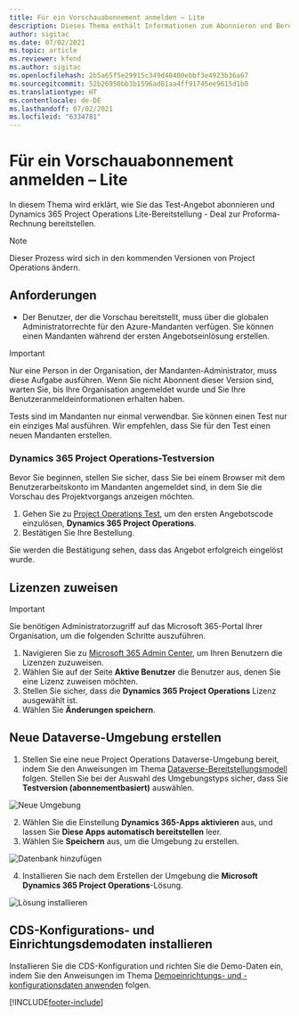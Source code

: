 ```yaml
---
title: Für ein Vorschauabonnement anmelden – Lite
description: Dieses Thema enthält Informationen zum Abonnieren und Bereitstellen der Project Operations Lite-Bereitstellung – Abschluss zur Proforma-Rechnungsstellung.
author: sigitac
ms.date: 07/02/2021
ms.topic: article
ms.reviewer: kfend
ms.author: sigitac
ms.openlocfilehash: 2b5a65f5e29915c349d40400ebbf3e4923b36a67
ms.sourcegitcommit: 52b26950bb3b1596ad81aa4ff91745ee9615d1b0
ms.translationtype: HT
ms.contentlocale: de-DE
ms.lasthandoff: 07/02/2021
ms.locfileid: "6334781"
---
```

# <a name="sign-up-for-a-preview-subscription---lite"></a>Für ein Vorschauabonnement anmelden – Lite 

In diesem Thema wird erklärt, wie Sie das Test-Angebot abonnieren und Dynamics 365 Project Operations Lite-Bereitstellung - Deal zur Proforma-Rechnung bereitstellen.

> [!NOTE]
> Dieser Prozess wird sich in den kommenden Versionen von Project Operations ändern.

## <a name="prerequisites"></a>Anforderungen
- Der Benutzer, der die Vorschau bereitstellt, muss über die globalen Administratorrechte für den Azure-Mandanten verfügen. Sie können einen Mandanten während der ersten Angebotseinlösung erstellen.

> [!IMPORTANT]
> Nur eine Person in der Organisation, der Mandanten-Administrator, muss diese Aufgabe ausführen. Wenn Sie nicht Abonnent dieser Version sind, warten Sie, bis Ihre Organisation angemeldet wurde und Sie Ihre Benutzeranmeldeinformationen erhalten haben.
> 
> Tests sind im Mandanten nur einmal verwendbar. Sie können einen Test nur ein einziges Mal ausführen. Wir empfehlen, dass Sie für den Test einen neuen Mandanten erstellen.

### <a name="dynamics-365-project-operations-trial"></a>Dynamics 365 Project Operations-Testversion 

Bevor Sie beginnen, stellen Sie sicher, dass Sie bei einem Browser mit dem Benutzerarbeitskonto im Mandanten angemeldet sind, in dem Sie die Vorschau des Projektvorgangs anzeigen möchten.

1. Gehen Sie zu [Project Operations Test](https://aka.ms/try-po), um den ersten Angebotscode einzulösen, **Dynamics 365 Project Operations**.
2. Bestätigen Sie Ihre Bestellung.

  Sie werden die Bestätigung sehen, dass das Angebot erfolgreich eingelöst wurde.

## <a name="assign-licenses"></a>Lizenzen zuweisen

> [!IMPORTANT]
> Sie benötigen Administratorzugriff auf das Microsoft 365-Portal Ihrer Organisation, um die folgenden Schritte auszuführen.


1. Navigieren Sie zu [Microsoft 365 Admin Center](https://portal.office.com/), um Ihren Benutzern die Lizenzen zuzuweisen.
2. Wählen Sie auf der Seite **Aktive Benutzer** die Benutzer aus, denen Sie eine Lizenz zuweisen möchten.
3. Stellen Sie sicher, dass die **Dynamics 365 Project Operations** Lizenz ausgewählt ist. 
4. Wählen Sie **Änderungen speichern**.

## <a name="create-a-new-dataverse-environment"></a>Neue Dataverse-Umgebung erstellen

1. Stellen Sie eine neue Project Operations Dataverse-Umgebung bereit, indem Sie den Anweisungen im Thema [Dataverse-Bereitstellungsmodell](lite-deployment.md) folgen. Stellen Sie bei der Auswahl des Umgebungstyps sicher, dass Sie **Testversion (abonnementbasiert)** auswählen.

  ![Neue Umgebung](./media/19CreateEnvironment.png)

2. Wählen Sie die Einstellung **Dynamics 365-Apps aktivieren** aus, und lassen Sie **Diese Apps automatisch bereitstellen** leer.  
3. Wählen Sie **Speichern** aus, um die Umgebung zu erstellen.

  ![Datenbank hinzufügen](./media/20CreateEnvironment1.png)

4. Installieren Sie nach dem Erstellen der Umgebung die **Microsoft Dynamics 365 Project Operations**-Lösung. 

![Lösung installieren](./media/21InstallSolution.png)

## <a name="install-a-cds-configuration-and-setup-demo-data"></a>CDS-Konfigurations- und Einrichtungsdemodaten installieren

Installieren Sie die CDS-Konfiguration und richten Sie die Demo-Daten ein, indem Sie den Anweisungen im Thema [Demoeinrichtungs- und -konfigurationsdaten anwenden](lite-apply-demo-setup-config-data.md) folgen.


[!INCLUDE[footer-include](../includes/footer-banner.md)]
